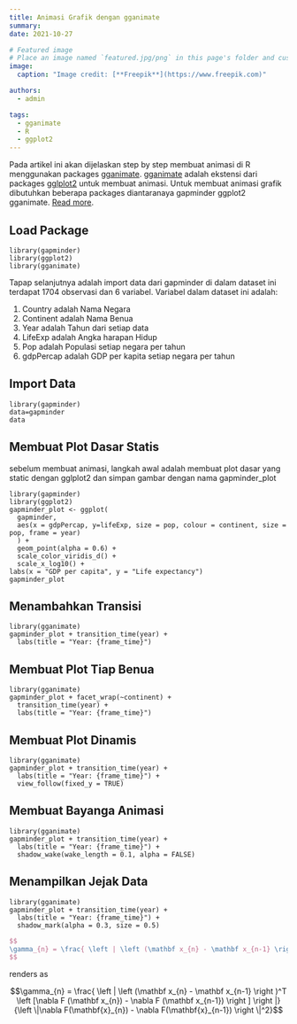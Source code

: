 ```yaml
---
title: Animasi Grafik dengan gganimate
summary:
date: 2021-10-27

# Featured image
# Place an image named `featured.jpg/png` in this page's folder and customize its options here.
image:
  caption: "Image credit: [**Freepik**](https://www.freepik.com)"

authors:
  - admin

tags:
  - gganimate
  - R
  - ggplot2
---
```


Pada artikel ini akan dijelaskan step by step membuat animasi di R menggunakan packages [gganimate](https://rpubs.com/dedenistiawan/gganimate). [gganimate](https://rpubs.com/dedenistiawan/gganimate) adalah ekstensi dari packages [gglplot2](https://rpubs.com/dedenistiawan/gganimate) untuk membuat animasi. Untuk membuat animasi grafik dibutuhkan beberapa packages diantaranaya gapminder ggplot2 gganimate. [Read more](https://rpubs.com/dedenistiawan/gganimate).

## Load Package

    library(gapminder)
    library(ggplot2)
    library(gganimate)

Tapap selanjutnya adalah import data dari gapminder di dalam dataset ini terdapat 1704 observasi dan 6 variabel. Variabel dalam dataset ini adalah:

1. Country adalah Nama Negara
2. Continent adalah Nama Benua
3. Year adalah Tahun dari setiap data
4. LifeExp adalah Angka harapan Hidup
5. Pop adalah Populasi setiap negara per tahun
6. gdpPercap adalah GDP per kapita setiap negara per tahun

## Import Data

    library(gapminder)
    data=gapminder
    data

## Membuat Plot Dasar Statis

sebelum membuat animasi, langkah awal adalah membuat plot dasar yang static dengan gglplot2 dan simpan gambar dengan nama gapminder_plot

    library(gapminder)
    library(ggplot2)
    gapminder_plot <- ggplot(
      gapminder,
      aes(x = gdpPercap, y=lifeExp, size = pop, colour = continent, size = pop, frame = year)
      ) +
      geom_point(alpha = 0.6) +
      scale_color_viridis_d() +
      scale_x_log10() +
    labs(x = "GDP per capita", y = "Life expectancy")
    gapminder_plot

## Menambahkan Transisi

    library(gganimate)
    gapminder_plot + transition_time(year) +
      labs(title = "Year: {frame_time}")

## Membuat Plot Tiap Benua

    library(gganimate)
    gapminder_plot + facet_wrap(~continent) +
      transition_time(year) +
      labs(title = "Year: {frame_time}")

## Membuat Plot Dinamis

    library(gganimate)
    gapminder_plot + transition_time(year) +
      labs(title = "Year: {frame_time}") +
      view_follow(fixed_y = TRUE)

## Membuat Bayanga Animasi

    library(gganimate)
    gapminder_plot + transition_time(year) +
      labs(title = "Year: {frame_time}") +
      shadow_wake(wake_length = 0.1, alpha = FALSE)

## Menampilkan Jejak Data

    library(gganimate)
    gapminder_plot + transition_time(year) +
      labs(title = "Year: {frame_time}") +
      shadow_mark(alpha = 0.3, size = 0.5)

```latex
$$
\gamma_{n} = \frac{ \left | \left (\mathbf x_{n} - \mathbf x_{n-1} \right )^T \left [\nabla F (\mathbf x_{n}) - \nabla F (\mathbf x_{n-1}) \right ] \right |}{\left \|\nabla F(\mathbf{x}_{n}) - \nabla F(\mathbf{x}_{n-1}) \right \|^2}
$$
```

renders as

$$\gamma_{n} = \frac{ \left | \left (\mathbf x_{n} - \mathbf x_{n-1} \right )^T \left [\nabla F (\mathbf x_{n}) - \nabla F (\mathbf x_{n-1}) \right ] \right |}{\left \|\nabla F(\mathbf{x}_{n}) - \nabla F(\mathbf{x}_{n-1}) \right \|^2}$$
